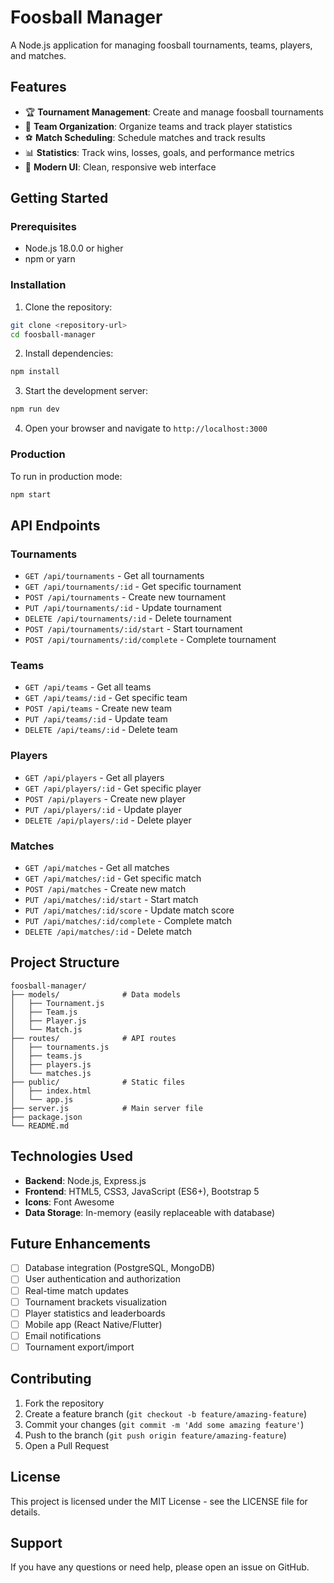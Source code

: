# Foosball Manager

A Node.js application for managing foosball tournaments, teams, players, and matches.

## Features

- 🏆 **Tournament Management**: Create and manage foosball tournaments
- 👥 **Team Organization**: Organize teams and track player statistics
- ⚽ **Match Scheduling**: Schedule matches and track results
- 📊 **Statistics**: Track wins, losses, goals, and performance metrics
- 🎨 **Modern UI**: Clean, responsive web interface

## Getting Started

### Prerequisites

- Node.js 18.0.0 or higher
- npm or yarn

### Installation

1. Clone the repository:
```bash
git clone <repository-url>
cd foosball-manager
```

2. Install dependencies:
```bash
npm install
```

3. Start the development server:
```bash
npm run dev
```

4. Open your browser and navigate to `http://localhost:3000`

### Production

To run in production mode:

```bash
npm start
```

## API Endpoints

### Tournaments
- `GET /api/tournaments` - Get all tournaments
- `GET /api/tournaments/:id` - Get specific tournament
- `POST /api/tournaments` - Create new tournament
- `PUT /api/tournaments/:id` - Update tournament
- `DELETE /api/tournaments/:id` - Delete tournament
- `POST /api/tournaments/:id/start` - Start tournament
- `POST /api/tournaments/:id/complete` - Complete tournament

### Teams
- `GET /api/teams` - Get all teams
- `GET /api/teams/:id` - Get specific team
- `POST /api/teams` - Create new team
- `PUT /api/teams/:id` - Update team
- `DELETE /api/teams/:id` - Delete team

### Players
- `GET /api/players` - Get all players
- `GET /api/players/:id` - Get specific player
- `POST /api/players` - Create new player
- `PUT /api/players/:id` - Update player
- `DELETE /api/players/:id` - Delete player

### Matches
- `GET /api/matches` - Get all matches
- `GET /api/matches/:id` - Get specific match
- `POST /api/matches` - Create new match
- `PUT /api/matches/:id/start` - Start match
- `PUT /api/matches/:id/score` - Update match score
- `PUT /api/matches/:id/complete` - Complete match
- `DELETE /api/matches/:id` - Delete match

## Project Structure

```
foosball-manager/
├── models/              # Data models
│   ├── Tournament.js
│   ├── Team.js
│   ├── Player.js
│   └── Match.js
├── routes/              # API routes
│   ├── tournaments.js
│   ├── teams.js
│   ├── players.js
│   └── matches.js
├── public/              # Static files
│   ├── index.html
│   └── app.js
├── server.js            # Main server file
├── package.json
└── README.md
```

## Technologies Used

- **Backend**: Node.js, Express.js
- **Frontend**: HTML5, CSS3, JavaScript (ES6+), Bootstrap 5
- **Icons**: Font Awesome
- **Data Storage**: In-memory (easily replaceable with database)

## Future Enhancements

- [ ] Database integration (PostgreSQL, MongoDB)
- [ ] User authentication and authorization
- [ ] Real-time match updates
- [ ] Tournament brackets visualization
- [ ] Player statistics and leaderboards
- [ ] Mobile app (React Native/Flutter)
- [ ] Email notifications
- [ ] Tournament export/import

## Contributing

1. Fork the repository
2. Create a feature branch (`git checkout -b feature/amazing-feature`)
3. Commit your changes (`git commit -m 'Add some amazing feature'`)
4. Push to the branch (`git push origin feature/amazing-feature`)
5. Open a Pull Request

## License

This project is licensed under the MIT License - see the LICENSE file for details.

## Support

If you have any questions or need help, please open an issue on GitHub.
